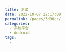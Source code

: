 ```yaml
---
title: 测试
date: 2022-10-07 22:17:08
permalink: /pages/3d90cc/
categories:
  - 系统平台
  - Android
tags:
  - 
---
```

